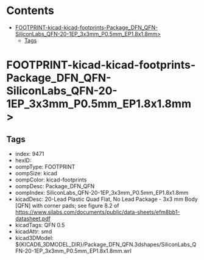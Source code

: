 



Contents
========

* [FOOTPRINT-kicad-kicad-footprints-Package_DFN_QFN-SiliconLabs_QFN-20-1EP_3x3mm_P0.5mm_EP1.8x1.8mm>](#footprint-kicad-kicad-footprints-package_dfn_qfn-siliconlabs_qfn-20-1ep_3x3mm_p05mm_ep18x18mm)
	* [Tags](#tags)

# FOOTPRINT-kicad-kicad-footprints-Package_DFN_QFN-SiliconLabs_QFN-20-1EP_3x3mm_P0.5mm_EP1.8x1.8mm>

## Tags

- index: 9471
- hexID: 
- oompType: FOOTPRINT
- oompSize: kicad
- oompColor: kicad-footprints
- oompDesc: Package_DFN_QFN
- oompIndex: SiliconLabs_QFN-20-1EP_3x3mm_P0.5mm_EP1.8x1.8mm
- kicadDesc: 20-Lead Plastic Quad Flat, No Lead Package - 3x3 mm Body [QFN] with corner pads; see figure 8.2 of https://www.silabs.com/documents/public/data-sheets/efm8bb1-datasheet.pdf
- kicadTags: QFN 0.5
- kicadAttr: smd
- kicad3DModel: ${KICAD6_3DMODEL_DIR}/Package_DFN_QFN.3dshapes/SiliconLabs_QFN-20-1EP_3x3mm_P0.5mm_EP1.8x1.8mm.wrl
